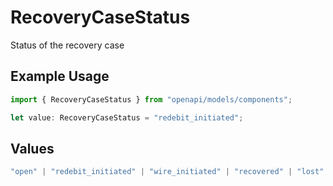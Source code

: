 # RecoveryCaseStatus

Status of the recovery case

## Example Usage

```typescript
import { RecoveryCaseStatus } from "openapi/models/components";

let value: RecoveryCaseStatus = "redebit_initiated";
```

## Values

```typescript
"open" | "redebit_initiated" | "wire_initiated" | "recovered" | "lost"
```